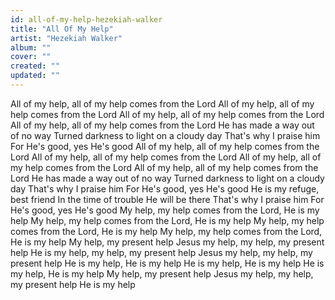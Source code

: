 ```yaml
---
id: all-of-my-help-hezekiah-walker
title: "All Of My Help"
artist: "Hezekiah Walker"
album: ""
cover: ""
created: ""
updated: ""
---
```


All of my help, all of my help comes from the Lord
All of my help, all of my help comes from the Lord
All of my help, all of my help comes from the Lord
All of my help, all of my help comes from the Lord
He has made a way out of no way
Turned darkness to light on a cloudy day
That's why I praise him
For He's good, yes He's good
All of my help, all of my help comes from the Lord
All of my help, all of my help comes from the Lord
All of my help, all of my help comes from the Lord
All of my help, all of my help comes from the Lord
He has made a way out of no way
Turned darkness to light on a cloudy day
That's why I praise him
For He's good, yes He's good
He is my refuge, best friend
In the time of trouble He will be there
That's why I praise him
For He's good, yes He's good
My help, my help comes from the Lord, He is my help
My help, my help comes from the Lord, He is my help
My help, my help comes from the Lord, He is my help
My help, my help comes from the Lord, He is my help
My help, my present help
Jesus my help, my help, my present help
He is my help, my help, my present help
Jesus my help, my help, my present help
He is my help, He is my help
He is my help, He is my help
He is my help, He is my help
My help, my present help
Jesus my help, my help, my present help
He is my help